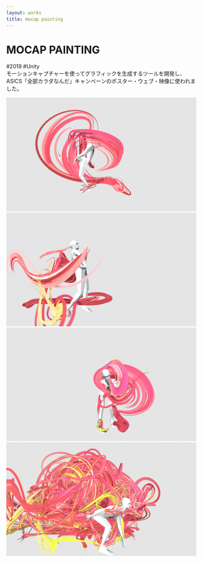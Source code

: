 ```yaml
---
layout: works
title: mocap painting
---
```


# MOCAP PAINTING

<div class="tags">#2019 #Unity</div>

<div class="description">
  モーションキャプチャーを使ってグラフィックを生成するツールを開発し、ASICS「全部カラダなんだ」キャンペーンのポスター・ウェブ・映像に使われました。
</div>

![01](../img/asics01.jpg)
![02](../img/asics02.jpg)
![03](../img/asics03.jpg)
![06](../img/asics06.jpg)
